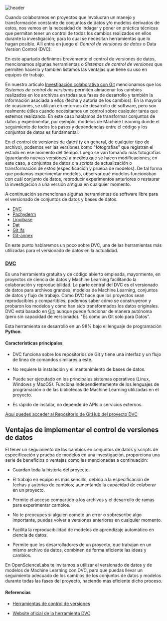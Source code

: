 <!--
.. title: Te contamos qué es el Data Version Control (DVC) y por qué es necesario que tu equipo sepa cómo utilizarlo
.. slug: que-es-el-data-version-control-dvc-y-por-que-es-necesario-que-tu-equipo-sepa-como-utilizarlo
.. date: 2021-03-22
.. author: Yurely Camacho
.. tags: versioning, data
.. category: data
.. link: 
.. description: 
.. type: text
-->

<!-- # Te contamos qué es el Data Version Control (DVC) y por qué es necesario que tu equipo sepa cómo utilizarlo -->
<!-- **Por Yurely Camacho** -->

![header](../../../images/blog/que-es-el-data-version-control-dvc-y-por-que-es-necesario-que-tu-equipo-sepa-como-utilizarlo/header.png)

Cuando colaboramos en proyectos que involucran un manejo y
transformación constante de conjuntos de datos y/o modelos derivados de
estos, nos vemos en la necesidad de indagar y poner en práctica técnicas
que permitan tener un control de todos los cambios realizados en ellos
durante la investigación; para lo cual se necesitan herramientas que lo
hagan posible. Allí entra en juego el *Control de versiones de datos* o
Data Version Control (DVC).

<!-- TEASER_END -->

En este apartado definimos brevemente el control de versiones de datos,
mencionamos algunas herramientas o *Sistemas de control de versiones*
que permiten hacerlo y también listamos las ventajas que tiene su uso en
equipos de trabajo.

En nuestro artículo [Investigación colaborativa con
Git](https://opensciencelabs.org/blog/0009-investigacion_colaborativa_con_git/investigacion-colaborativa-con-git/)
mencionamos que los *Sistemas de control de versiones* permiten
almacenar los cambios realizados en los archivos en todas sus fases de
desarrollo y también la información asociada a ellos (fecha y autoría de
los cambios). En la mayoría de ocasiones, se utilizan en entornos de
desarrollo de software, pero son realmente útiles cuando necesitamos un
control sobre cualquier tarea que estemos realizando. En este caso
hablamos de transformar conjuntos de datos y experimentar, por ejemplo,
modelos de Machine Learning donde el seguimiento de todos los pasos y
dependencias entre el código y los conjuntos de datos es fundamental.

En el control de versiones de datos (y en general, de cualquier tipo de
archivo), podemos ver las versiones como "fotografías" que registran el
estado en ese momento del tiempo. Luego se van tomando más fotografías
(guardando nuevas versiones) a medida que se hacen modificaciones, en
este caso, a conjuntos de datos o a *scripts* de actualización o
transformación de estos (especificación y prueba de modelos). De tal
forma que podamos experimentar modelos, observar qué modelos funcionaban
con cuál conjunto de datos, reproducir experimentos anteriores o
restaurar la investigación a una versión antigua en cualquier momento.

A continuación se mencionan algunas herramientas de software libre para
el versionado de conjuntos de datos y bases de datos.

- [DVC](https://dvc.org/)
- [Pachyderm](https://www.pachyderm.com/)
- [Liquibase](https://www.liquibase.org/)
- [Dat](https://dat.foundation/)
- [Git lfs](https://git-lfs.github.com/)
- [Git-annex](https://git-annex.branchable.com/)

En este punto hablaremos un poco sobre DVC, una de las herramientas más
utilizadas para el versionado de datos en la actualidad.

### [DVC](https://dvc.org/)

Es una herramienta gratuita y de código abierto empleada, mayormente, en
proyectos de ciencia de datos y Machine Learning facilitando la
colaboración y reproducibilidad. La parte central del DVC es el
versionado de datos para archivos grandes, modelos de Machine Learning,
conjuntos de datos y flujo de trabajo. Como DVC hace que los proyectos
sean reproducibles y compartibles; podemos saber cómo se construyeron y
probaron los modelos y cómo han sido transformados los datos originales.
DVC está basado en
[Git](https://opensciencelabs.org/blog/0002-GitCeroACien/git-de-en-diez-sencillos-pasos/);
aunque puede funcionar de manera autónoma (pero sin capacidad de
versionado). "Es como un Git solo para Datos".

Esta herramienta se desarrolló en un 98% bajo el lenguaje de
programación **Python**.

#### Características principales

- DVC funciona sobre los repositorios de Git y tiene una interfaz y un
  flujo de línea de comandos similares a este.

- No requiere la instalación y el mantenimiento de bases de
  datos.

- Puede ser ejecutado en los principales sistemas operativos (Linux,
  Windows y MacOS). Funciona independientemente de los lenguajes de
  programación o de las bibliotecas de Machine Learning utilizadas en el
  proyecto.

- Es rápido de instalar, no depende de APIs o servicios externos.

[Aquí puedes acceder al Repositorio de GitHub del proyecto DVC](https://github.com/iterative/dvc)

## Ventajas de implementar el control de versiones de datos

El tener un seguimiento de los cambios en conjuntos de datos y scripts
de especificación y prueba de modelos en una investigación, proporciona una serie de
beneficios o ventajas como las mencionadas a continuación:

- Guardan toda la historia del proyecto.

- El trabajo en equipo es más sencillo, debido a la especificación de
  fechas y autorías de cambios; aumentando la capacidad de colaborar en
  un proyecto.

- Permite el acceso compartido a los archivos y el desarrollo de ramas
  para experimentar cambios.

- No te preocupes si alguien comete un error o sobrescribe algo
  importante, puedes volver a versiones anteriores en cualquier momento.

- Facilita la reproducibilidad de modelos de aprendizaje automático en
  ciencia de datos.

- Permite que los desarrolladores de un proyecto, que trabajan en un mismo
  archivo de datos, combinen de forma eficiente las ideas y cambios.

En OpenScienceLabs te invitamos a utilizar el versionado de datos y de
modelos de Machine Learning con DVC, para que puedas llevar un
seguimiento adecuado de los cambios de los conjuntos de datos y modelos
durante todas las fases del proyecto, haciendo más eficiente dicho
proceso.

#### Referencias

- [Herramientas de control de versiones](https://blog.dinahosting.com/herramientas-de-control-de-versiones/)

- [Website oficial de la herramienta DVC](https://dvc.org/)

